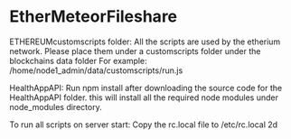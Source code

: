 # EtherMeteorFileshare

ETHEREUMcustomscripts folder: 
All the scripts are used by the etherium network. Please place them under a customscripts folder under the blockchains data folder 
For example: /home/node1_admin/data/customscripts/run.js

HealthAppAPI:
Run npm install after downloading the source code for the HealthAppAPI folder. this will install all the required node modules under node_modules directory.

To run all scripts on server start: 
Copy the rc.local file to /etc/rc.local
2d

